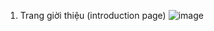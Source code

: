 1. Trang giời thiệu (introduction page)
![image](https://github.com/minh267/budgetmaster/assets/66017846/617197a8-484b-407e-b888-795d83e6e7ab)
